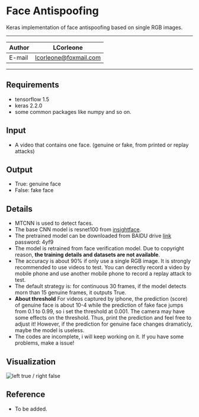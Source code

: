 Face Antispoofing
======
Keras implementation of face antispoofing based on single RGB images.

****
	
|Author|LCorleone|
|---|---
|E-mail|lcorleone@foxmail.com


****
## Requirements
* tensorflow 1.5
* keras 2.2.0
* some common packages like numpy and so on.

## Input
* A video that contains one face. (genuine or fake, from printed or replay attacks)

## Output
* True: genuine face
* False: fake face

## Details
* MTCNN is used to detect faces.
* The base CNN model is resnet100 from [insightface](https://github.com/deepinsight/insightface).
* The pretrained model can be downloaded from BAIDU drive [link](https://pan.baidu.com/s/17VmWbMODFV-ghi3hOgZhOA) password: 4yf9
* The model is retrained from face verification model. Due to copyright reason, **the training details and datasets are not available**.
* The accuracy is about 90% if only use a single RGB image. It is strongly recommended to use videos to test. You can derectly record a video by mobile phone and use another mobile phone to record a replay attack to test.
* The default strategy is: for continuous 30 frames, if the model detects morn than 15 genuine frames, it outputs True.
* **About threshold** For videos captured by iphone, the prediction (score) of genuine face is about 10-4 while the prediction of fake face jumps from 0.1 to 0.99, so i set the threshold at 0.001. The camera may have some effects on the threshold. Thus, print the prediction and feel free to adjust it! However, if the prediction for genuine face changes dramaticly, maybe the model is useless. 
* The codes are incomplete, i will keep working on it. If you have some problems, make a issue!

## Visualization
![left true / right false](https://github.com/LCorleone/Face-antispoofing/tree/master/gif/GIF.gif)

## Reference
* To be added.
